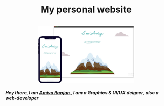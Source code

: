 <h1 align="center">
 <br> 
    My personal website
 <br>
 <br>
    <img src="https://github.com/amiyapati/New-Web-not-responsive-/blob/main/comopnents/ll.svg" height="180" align="center" />
<h5> Hey there, I am <a href="https://www.instagram.com/amiya_ranjan._/?hl=en"> <b>Amiya Ranjan<b> </a>, I am a Graphics & UI/UX deigner, also a web-developer
